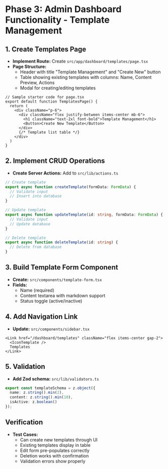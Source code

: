 # Phase 3: Admin Dashboard Functionality - Template Management

## 1. Create Templates Page
- **Implement Route:** Create `src/app/dashboard/templates/page.tsx`
- **Page Structure:**
  - Header with title "Template Management" and "Create New" button
  - Table showing existing templates with columns: Name, Content Preview, Actions
  - Modal for creating/editing templates

```tsx
// Sample starter code for page.tsx
export default function TemplatesPage() {
  return (
    <div className="p-6">
      <div className="flex justify-between items-center mb-6">
        <h1 className="text-2xl font-bold">Template Management</h1>
        <Button>Create New Template</Button>
      </div>
      {/* Template list table */}
    </div>
  )
}
```

## 2. Implement CRUD Operations
- **Create Server Actions:** Add to `src/lib/actions.ts`
```ts
// Create template
export async function createTemplate(formData: FormData) {
  // Validate input
  // Insert into database
}

// Update template
export async function updateTemplate(id: string, formData: FormData) {
  // Validate input
  // Update database
}

// Delete template
export async function deleteTemplate(id: string) {
  // Delete from database
}
```

## 3. Build Template Form Component
- **Create:** `src/components/template-form.tsx`
- **Fields:**
  - Name (required)
  - Content textarea with markdown support
  - Status toggle (active/inactive)

## 4. Add Navigation Link
- **Update:** `src/components/sidebar.tsx`
```tsx
<Link href="/dashboard/templates" className="flex items-center gap-2">
  <IconTemplate />
  Templates
</Link>
```

## 5. Validation
- **Add Zod schema:** `src/lib/validators.ts`
```ts
export const templateSchema = z.object({
  name: z.string().min(2),
  content: z.string().min(10),
  isActive: z.boolean()
});
```

## Verification
- **Test Cases:**
  - Can create new templates through UI
  - Existing templates display in table
  - Edit form pre-populates correctly
  - Deletion works with confirmation
  - Validation errors show properly